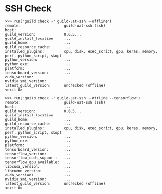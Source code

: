 # SSH Check

    >>> run("guild check -r guild-uat-ssh --offline")
    remote:                    guild-uat-ssh (ssh)
    host:                      ...
    guild_version:             0.6.5...
    guild_install_location:    ...
    guild_home:                ...
    guild_resource_cache:      ...
    installed_plugins:         cpu, disk, exec_script, gpu, keras, memory, perf, python_script, skopt
    python_version:            ...
    python_exe:                ...
    platform:                  ...
    tensorboard_version:       ...
    cuda_version:              ...
    nvidia_smi_version:        ...
    latest_guild_version:      unchecked (offline)
    <exit 0>

    >>> run("guild check -r guild-uat-ssh --offline --tensorflow")
    remote:                    guild-uat-ssh (ssh)
    host:                      ...
    guild_version:             0.6.5...
    guild_install_location:    ...
    guild_home:                ...
    guild_resource_cache:      ...
    installed_plugins:         cpu, disk, exec_script, gpu, keras, memory, perf, python_script, skopt
    python_version:            ...
    python_exe:                ...
    platform:                  ...
    tensorboard_version:       ...
    tensorflow_version:        ...
    tensorflow_cuda_support:   ...
    tensorflow_gpu_available:  ...
    libcuda_version:           ...
    libcudnn_version:          ...
    cuda_version:              ...
    nvidia_smi_version:        ...
    latest_guild_version:      unchecked (offline)
    <exit 0>
